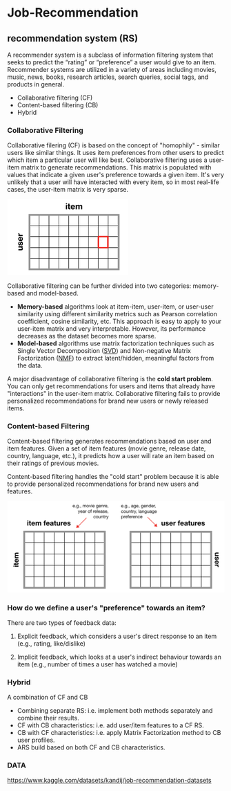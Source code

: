 # Job-Recommendation




## recommendation system (RS)

A recommender system is a subclass of information filtering system that seeks to predict the “rating” or “preference” a user would give to an item. 
Recommender systems are utilized in a variety of areas including movies, music, news, books, research articles, search queries, social tags, and products in general.
* Collaborative filtering (CF)
* Content-based filtering (CB)
* Hybrid

### Collaborative Filtering 

Collaborative filering (CF) is based on the concept of "homophily" - similar users like similar things. It uses item preferences from other users to predict which item a particular user will like best. Collaborative filtering uses a user-item matrix to generate recommendations. This matrix is populated with values that indicate a given user's preference towards a given item. It's very unlikely that a user will have interacted with every item, so in most real-life cases, the user-item matrix is very sparse.


<img src="Images/utility-matrix.png" width="280px">


Collaborative filtering can be further divided into two categories: memory-based and model-based.

- **Memory-based** algorithms look at item-item, user-item, or user-user similarity using different similarity metrics such as Pearson correlation coefficient, cosine similarity, etc. This approach is easy to apply to your user-item matrix and very interpretable. However, its performance decreases as the dataset becomes more sparse. 
- **Model-based** algorithms use matrix factorization techniques such as Single Vector Decomposition ([SVD](https://www.wikiwand.com/en/Singular-value_decomposition)) and Non-negative Matrix Factorization ([NMF](https://www.wikiwand.com/en/Non-negative_matrix_factorization)) to extract latent/hidden, meaningful factors from the data.

A major disadvantage of collaborative filtering is the **cold start problem**. You can only get recommendations for users and items that already have "interactions" in the user-item matrix. Collaborative filtering fails to provide personalized recommendations for brand new users or newly released items.


### Content-based Filtering

Content-based filtering generates recommendations based on user and item features. Given a set of item features (movie genre, release date, country, language, etc.), it predicts how a user will rate an item based on their ratings of previous movies. 

Content-based filtering handles the "cold start" problem because it is able to provide personalized recommendations for brand new users and features. 

<img src="Images/cb-filtering.png" width="550px">


### How do we define a user's "preference" towards an item?

There are two types of feedback data:

1. Explicit feedback, which considers a user's direct response to an item (e.g., rating, like/dislike)

2. Implicit feedback, which looks at a user's indirect behaviour towards an item (e.g., number of times a user has watched a movie)



### Hybrid
A combination of CF and CB
* Combining separate RS: i.e. implement both methods separately and combine their results.
* CF with CB characteristics: i.e. add user/item features to a CF RS.
* CB with CF characteristics: i.e. apply Matrix Factorization method to CB user profiles.
* ARS build based on both CF and CB characteristics.

### DATA
https://www.kaggle.com/datasets/kandij/job-recommendation-datasets

